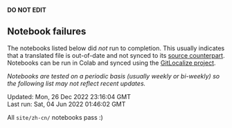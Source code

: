 __DO NOT EDIT__

## Notebook failures

The notebooks listed below did *not* run to completion. This usually indicates
that a translated file is out-of-date and not synced to its
[source counterpart](../en-snapshot/). Notebooks can be run in Colab and synced
using the [GitLocalize project](https://gitlocalize.com/tensorflow/docs-l10n).

*Notebooks are tested on a periodic basis (usually weekly or bi-weekly) so the
following list may not reflect recent updates.*

Updated: Mon, 26 Dec 2022 23:16:04 GMT<br/>
Last run: Sat, 04 Jun 2022 01:46:02 GMT

All <code>site/zh-cn/</code> notebooks pass :)

